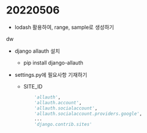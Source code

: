 # 20220506



* lodash 활용하여, range, sample로 생성하기

dw



* django allauth 설치
  * pip install django-allauth

* settings.py에 필요사항 기재하기

  * SITE_ID

    ```python
        'allauth',
        'allauth.account',
        'allauth.socialaccount',
        'allauth.socialaccount.providers.google',
        ...
        'django.contrib.sites'
    ```

    